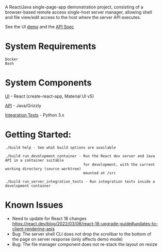 
  A React/Java single-page-app demonstration project, consisting of a browser-based remote access single-host server manager, allowing shell and file view/edit access to the host where the server API executes.

  See the UI [demo](https://raw.githack.com/cloudomatic/HostManager/ui_demo/demo/index.html) and the [API Spec](https://raw.githack.com/cloudomatic/HostManager/etc/spec.html)

  # System Requirements

    Docker
    Bash

  # System Components

  [UI](https://github.com/cloudomatic/HostManager/blob/develop/ui/src/HostManagerUI.js) - React (create-react-app, Material UI v5)

  [API](https://github.com/cloudomatic/HostManager/blob/ui_demo/server/src/main/java/io/hostmanager/ServerController.java) - Java/Grizzly

  [Integration Tests](https://github.com/cloudomatic/HostManager/blob/ui_demo/server/src/test/python/IntegrationTests.py) - Python 3.x

  # Getting Started:
  
    ./build help - See what build options are available

    ./build run_development_container - Run the React dev server and Java API in a container suitable 
                                        for development, with the current working directory (source worktree)
                                        mounted at /src

    ./build run_server_integration_tests - Run integration tests inside a development container

  # Known Issues

  - Need to update for React 18 changes https://react.dev/blog/2022/03/08/react-18-upgrade-guide#updates-to-client-rendering-apis
  - Bug: The server shell CLI does not drop the scrollbar to the bottom of the page on server response (only affects demo mode)
  - Bug: The file manager component does not re-stack the layout on resize
    
